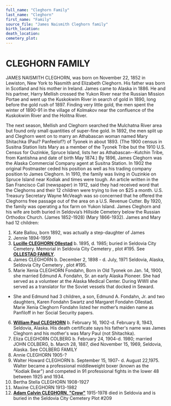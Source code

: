 ```yaml
---
full_name: "Cleghorn Family"
last_name: "Cleghorn"
first_name: "Family"
source_file: "James Naismith Cleghorn family"
birth_location:
death_location:
cemetery_plot: 
---
```

# CLEGHORN FAMILY

JAMES NAISMITH CLEGHORN, was born on November 22, 1852 in Lewiston, New York to Nasmith and Elizabeth Cleghorn.  His father was born in Scotland and his mother in Ireland.
James came to Alaska in 1886.  He and his partner, Harry Mellish crossed the Yukon River near the Russian Mission Portae and went up the Kuskokwim River in search of gold in 1890, long before the gold rush of 1897.  Finding very little gold, the men spent the winter of 1890-91 in the village of Kolmakov near the confluence of the Kuskokwim River and the Holitna River.

The next season, Mellish and Cleghorn searched the Mulchatna River area but found only small quantities of super-fine gold. In 1892, the men split up and Cleghorn went on to marry an Athabascan woman named Mary Shitachka (Paul? Panfeelof?) of Tyonek in about 1893. (The 1900 census in Susitna Station lists Mary as a member of the Tyonek Tribe but the 1910 U.S. Census for Ouzinkie, Spruce Island, lists her as Athabascan--Kutchin Tribe, from Kantishna and date of birth May 1874.)
By 1896, James Cleghorn was the Alaska Commercial Company agent at Susitna Station. In 1902 the original Postmaster ceded his position as well as his trading company position to James Cleghorn.  In 1910, the family was living in Ouzinkie on Spruce Island near Kodiak and times were tough. An article written in the San Francisco Call (newspaper) in 1912, said they had received word that the Cleghorns and their 12 children were trying to live on $25 a month. U.S. Treasury Secretary Wayne McVeagh was so concerned that he offered the Cleghorns free passage out of the area on a U.S. Revenue Cutter. 
By 1920, the family was operating a fox farm on Yukon Island. James Cleghorn and his wife are both buried in Seldovia’s Hillside Cemetery below the Russian Orthodox Church.  (James 1852-1928) (Mary 1866-1932).
James and Mary had 12 children:
1.	Kate Ballou, born 1892, was actually a step-daughter of James 
2.	Jennie  1894-1959
3.	[**Lucille CLEGHORN Ollestad**](../_people/Ollestad_Lucille_Cleghorn.md) b. 1895, d. 1985; buried in Seldovia City Cemetery.  Memorial in Seldovia City Cemetery , plot #195. See [**OLLESTAD FAMILY**](../_families/Ollestad_Family.md).
4.	James CLEGHORN b. December 2, 1898 - d. July, 1971 Seldovia, Alaska, Seldovia City Cemetery , plot #195.
5.	Marie Xenia CLEGHORN Fondahn, Born in Old Tyonek on Jan. 14, 1900, she married Edmund A. Fondahn, Sr. an early Alaska Pioneer. She had served as a volunteer at the Alaska Medical Center. During WWII she served as a translator for the Soviet vessels that docked in Seward.

 - She and Edmund had 3 children, a son, Edmund A. Fondahn, Jr. and two daughters, Karen Fondahn Swartz and Margaret Fondahn Ollestad. Marie Xenia Cleghorn Fondahn listed her mother’s maiden name as Panfiloff in her Social Security papers.
6.	[**William Paul CLEGHORN**](../_people/Cleghorn_William_P.md) b. February 16, 1902-d. February 8, 1943, Seldovia, Alaska.  His death certificate says his father's name was James Cleghorn and his mother's was Mary Paul (not Shitachka).
7.	Eliza CLEGHORN COLBERG b. February 24, 1904-d. 1980; married JOHN COLBERG, b. March 28, 1887, died November 15, 1969, Seldovia, Alaska.  See COLBERG FAMILY
8.	Annie CLEGHORN 1905-?
9.	Walter Howard CLEGHORN b. September 15, 1907- d. August 22,1975. Walter became a professional middleweight boxer (known as the "Kodiak Bear") and competed in 91 professional fights in the lower 48 between 1925 and 1934.
10.	Bertha Stella CLEGHORN 1908-1927
11.	Maxine CLEGHORN 1913-1982 
12.	[**Adam Calvin CLEGHORN, "Crow"**](../_people/Cleghorn_Adam_Calvin.md) 1915-1978 died in Seldovia and is buried in the Seldovia City Cemetery Plot #209




